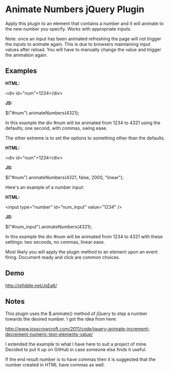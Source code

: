Animate Numbers jQuery Plugin
===============

Apply this plugin to an element that contains a number and it will animate to the new number you specify. Works with appropriate inputs.

Note: once an input has been animated refreshing the page will not trigger the inputs to animate again. This is due to browsers maintaining input values after reload. You will have to manually change the value and trigger the animation again.

Examples
---------------

**HTML:**

&lt;div id="num"&gt;1234&lt;/div&gt;

**JS:**

$("#num").animateNumbers(4321);

In this example the div #num will be animated from 1234 to 4321 using the defaults; one second, with commas, swing ease.

The other extreme is to set the options to something other than the defaults.

**HTML:**

&lt;div id="num"&gt;1234&lt;/div&gt;

**JS:**

$("#num").animateNumbers(4321, false, 2000, "linear");

Here's an example of a number input:

**HTML:**

&lt;input type="number" id="num_input" value="1234" /&gt;

**JS:**

$("#num_input").animateNumbers(4321);

In this example the div #num will be animated from 1234 to 4321 with these settings: two seconds, no commas, linear ease.

Most likely you will apply the plugin method to an element upon an event firing. Document ready and click are common choices.

Demo
---------------

http://jsfiddle.net/JsEa6/

Notes
---------------

This plugin uses the $.animate() method of jQuery to step a number towards the desired number. I got the idea from here:

http://www.josscrowcroft.com/2011/code/jquery-animate-increment-decrement-numeric-text-elements-value/

I extended the example to what I have here to suit a project of mine. Decided to put it up on GitHub in case someone else finds it useful.

If the end result number is to have commas then it is suggested that the number created in HTML have commas as well.
